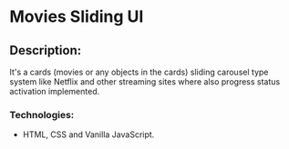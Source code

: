 # Movies Sliding UI

## Description: 
It's a cards (movies or any objects in the cards) sliding carousel type system like Netflix and other streaming sites where also progress status activation implemented.

### Technologies: 
- HTML, CSS and Vanilla JavaScript.
